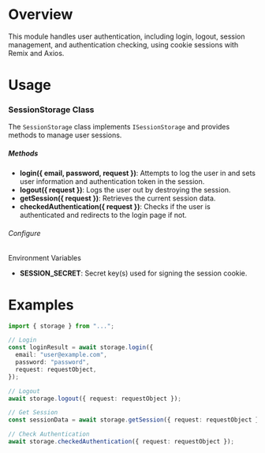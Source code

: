 # Overview

This module handles user authentication, including login, logout, session management, and authentication checking, using cookie sessions with Remix and Axios.

# Usage

### SessionStorage Class

The `SessionStorage` class implements `ISessionStorage` and provides methods to manage user sessions.

##### Methods

- **login({ email, password, request })**: Attempts to log the user in and sets user information and authentication token in the session.
- **logout({ request })**: Logs the user out by destroying the session.
- **getSession({ request })**: Retrieves the current session data.
- **checkedAuthentication({ request })**: Checks if the user is authenticated and redirects to the login page if not.

###### Configure

Environment Variables

- **SESSION_SECRET**: Secret key(s) used for signing the session cookie.

# Examples

```typescript
import { storage } from "...";

// Login
const loginResult = await storage.login({
  email: "user@example.com",
  password: "password",
  request: requestObject,
});

// Logout
await storage.logout({ request: requestObject });

// Get Session
const sessionData = await storage.getSession({ request: requestObject });

// Check Authentication
await storage.checkedAuthentication({ request: requestObject });
```
